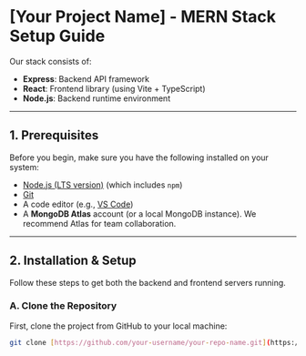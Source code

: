 # [Your Project Name] - MERN Stack Setup Guide

Our stack consists of:

- **Express**: Backend API framework
- **React**: Frontend library (using Vite + TypeScript)
- **Node.js**: Backend runtime environment

---

## 1. Prerequisites

Before you begin, make sure you have the following installed on your system:

- [Node.js (LTS version)](https://nodejs.org/en/) (which includes `npm`)
- [Git](https://git-scm.com/)
- A code editor (e.g., [VS Code](https://code.visualstudio.com/))
- A **MongoDB Atlas** account (or a local MongoDB instance). We recommend Atlas for team collaboration.

---

## 2. Installation & Setup

Follow these steps to get both the backend and frontend servers running.

### A. Clone the Repository

First, clone the project from GitHub to your local machine:

```bash
git clone [https://github.com/your-username/your-repo-name.git](https://github.com/your-username/your-repo-name.git)
```
